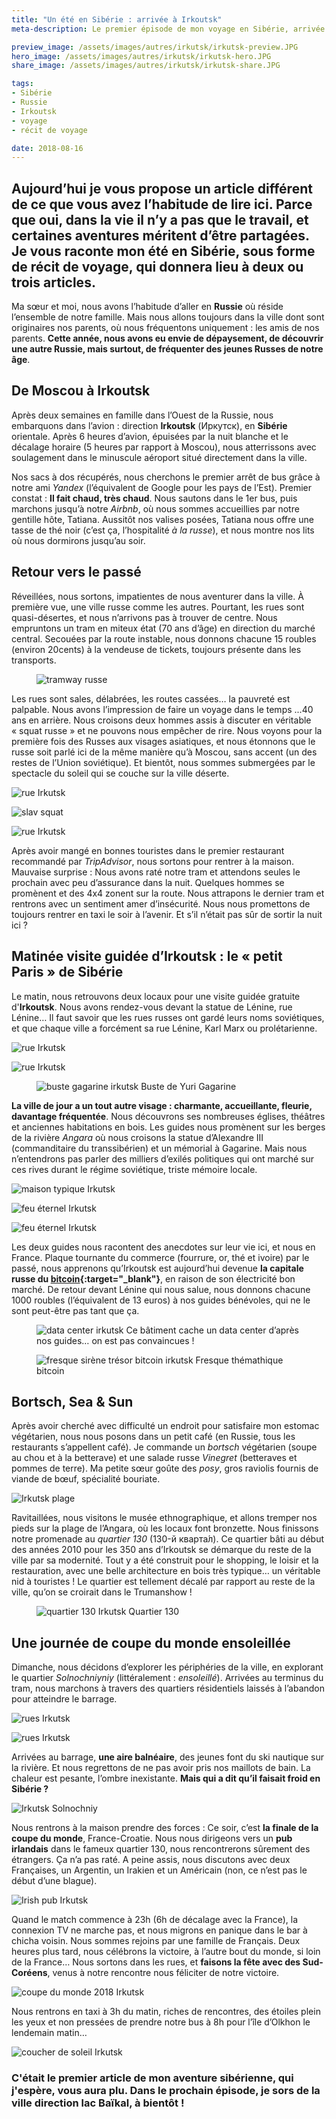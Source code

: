 ```yaml
---
title: "Un été en Sibérie : arrivée à Irkoutsk"
meta-description: Le premier épisode de mon voyage en Sibérie, arrivée à Irkoutsk, petit Paris sibérien. 

preview_image: /assets/images/autres/irkutsk/irkutsk-preview.JPG
hero_image: /assets/images/autres/irkutsk/irkutsk-hero.JPG
share_image: /assets/images/autres/irkutsk/irkutsk-share.JPG

tags:
- Sibérie
- Russie
- Irkoutsk
- voyage
- récit de voyage

date: 2018-08-16
---
```

<h2 class="is-chapo">Aujourd’hui je vous propose un article différent de ce que vous avez l’habitude de lire ici. Parce que oui, dans la vie il n’y a pas que le travail, et certaines aventures méritent d’être partagées. Je vous raconte mon été en Sibérie, sous forme de récit de voyage, qui donnera lieu à deux ou trois articles. </h2> 

Ma sœur et moi, nous avons l’habitude d’aller en **Russie** où réside l’ensemble de notre famille. Mais nous allons toujours dans la ville dont sont originaires nos parents, où nous fréquentons uniquement : les amis de nos parents. **Cette année, nous avons eu envie de dépaysement, de découvrir une autre Russie, mais surtout, de fréquenter des jeunes Russes de notre âge**. 

## De Moscou à Irkoutsk

Après deux semaines en famille dans l’Ouest de la Russie, nous embarquons dans l’avion : direction **Irkoutsk** (Иркутск), en **Sibérie** orientale. Après 6 heures d’avion, épuisées par la nuit blanche et le décalage horaire (5 heures par rapport à Moscou), nous atterrissons avec soulagement dans le minuscule aéroport situé directement dans la ville. 

Nos sacs à dos récupérés, nous cherchons le premier arrêt de bus grâce à notre ami *Yandex* (l’équivalent de Google pour les pays de l’Est). Premier constat : **Il fait chaud, très chaud**. Nous sautons dans le 1er bus, puis marchons jusqu’à notre *Airbnb*, où nous sommes accueillies par notre gentille hôte, Tatiana. Aussitôt nos valises posées, Tatiana nous offre une tasse de thé noir (c’est ça, l’hospitalité *à la russe*), et nous montre nos lits où nous dormirons jusqu’au soir. 

## Retour vers le passé

Réveillées, nous sortons, impatientes de nous aventurer dans la ville. À première vue, une ville russe comme les autres. Pourtant, les rues sont quasi-désertes, et nous n’arrivons pas à trouver de centre. Nous empruntons un tram en miteux état (70 ans d’âge) en direction du marché central. Secouées par la route instable, nous donnons chacune 15 roubles (environ 20cents) à la vendeuse de tickets, toujours présente dans les transports. 

<figure class="image">
    <img src="/assets/images/autres/irkutsk/irkutsk1.JPG" alt="tramway russe">
</figure>

Les rues sont sales, délabrées, les routes cassées… la pauvreté est palpable. Nous avons l’impression de faire un voyage dans le temps ...40 ans en arrière. Nous croisons deux hommes assis à discuter en véritable « squat russe » et ne pouvons nous empêcher de rire. Nous voyons pour la première fois des Russes aux visages asiatiques, et nous étonnons que le russe soit parlé ici de la même manière qu’à Moscou, sans accent (un des restes de l’Union soviétique). Et bientôt, nous sommes submergées par le spectacle du soleil qui se couche sur la ville déserte.

![rue Irkutsk](/assets/images/autres/irkutsk/irkutsk2.JPG)

![slav squat](/assets/images/autres/irkutsk/irkutsk3.JPG)

![rue Irkutsk](/assets/images/autres/irkutsk/irkutsk4.JPG)

Après avoir mangé en bonnes touristes dans le premier restaurant recommandé par *TripAdvisor*, nous sortons pour rentrer à la maison. Mauvaise surprise : Nous avons raté notre tram et attendons seules le prochain avec peu d’assurance dans la nuit. Quelques hommes se promènent et des 4x4 zonent sur la route. Nous attrapons le dernier tram et rentrons avec un sentiment amer d’insécurité. Nous nous promettons de toujours rentrer en taxi le soir à l’avenir. Et s’il n’était pas sûr de sortir la nuit ici ? 

## Matinée visite guidée d’Irkoutsk : le « petit Paris » de Sibérie

Le matin, nous retrouvons deux locaux pour une visite guidée gratuite d'**Irkoutsk**. Nous avons rendez-vous devant la statue de Lénine, rue Lénine… Il faut savoir que les rues russes ont gardé leurs noms soviétiques, et que chaque ville a forcément sa rue Lénine, Karl Marx ou prolétarienne. 

![rue Irkutsk](/assets/images/autres/irkutsk/irkutsk5.JPG)

![rue Irkutsk](/assets/images/autres/irkutsk/irkutsk6.JPG)

<figure class="image">
    <img src="/assets/images/autres/irkutsk/irkutsk7.JPG" alt="buste gagarine irkutsk">
    <span class="is-credits">Buste de Yuri Gagarine</span>
</figure>

**La ville de jour a un tout autre visage : charmante, accueillante, fleurie, davantage fréquentée**. Nous découvrons ses nombreuses églises, théâtres et anciennes habitations en bois. Les guides nous promènent sur les berges de la rivière *Angara* où nous croisons la statue d’Alexandre III (commanditaire du transsibérien) et un mémorial à Gagarine. Mais nous n’entendrons pas parler des milliers d’exilés politiques qui ont marché sur ces rives durant le régime soviétique, triste mémoire locale.

![maison typique Irkutsk](/assets/images/autres/irkutsk/irkutsk8.JPG)

![feu éternel Irkutsk](/assets/images/autres/irkutsk/irkutsk9.JPG)

![feu éternel Irkutsk](/assets/images/autres/irkutsk/irkutsk10.JPG)

Les deux guides nous racontent des anecdotes sur leur vie ici, et nous en France. Plaque tournante du commerce (fourrure, or, thé et ivoire) par le passé, nous apprenons qu’Irkoutsk est aujourd’hui devenue **la capitale russe du  [bitcoin](https://fr.wikipedia.org/wiki/Bitcoin){:target="_blank"}**, en raison de son électricité bon marché. De retour devant Lénine qui nous salue, nous donnons chacune 1000 roubles (l’équivalent de 13 euros) à nos guides bénévoles, qui ne le sont peut-être pas tant que ça. 

<figure class="image">
    <img src="/assets/images/autres/irkutsk/irkutsk11.JPG" alt="data center irkutsk">
    <span class="is-credits">Ce bâtiment cache un data center d’après nos guides… on est pas convaincues !</span>
</figure>

<figure class="image">
    <img src="/assets/images/autres/irkutsk/irkutsk12.JPG" alt="fresque sirène trésor bitcoin irkutsk">
    <span class="is-credits">Fresque thémathique bitcoin</span>
</figure>

## Bortsch, Sea & Sun

Après avoir cherché avec difficulté un endroit pour satisfaire mon estomac végétarien, nous nous posons dans un petit café (en Russie, tous les restaurants s’appellent café). Je commande un *bortsch* végétarien (soupe au chou et à la betterave) et une salade russe *Vinegret* (betteraves et pommes de terre). Ma petite sœur goûte des *posy*, gros raviolis fournis de viande de bœuf, spécialité bouriate.

![Irkutsk plage](/assets/images/autres/irkutsk/irkutsk13.JPG)

Ravitaillées, nous visitons le musée ethnographique, et allons tremper nos pieds sur la plage de l’Angara, où les locaux font bronzette. Nous finissons notre promenade au *quartier 130* (130-й кварта́л). Ce quartier bâti au début des années 2010 pour les 350 ans d’Irkoutsk se démarque du reste de la ville par sa modernité. Tout y a été construit pour le shopping, le loisir et la restauration, avec une belle architecture en bois très typique… un véritable nid à touristes ! Le quartier est tellement décalé par rapport au reste de la ville, qu’on se croirait dans le Trumanshow !

<figure class="image">
    <img src="/assets/images/autres/irkutsk/irkutsk14.JPG" alt="quartier 130 Irkutsk">
    <span class="is-credits">Quartier 130</span>
</figure>

## Une journée de coupe du monde ensoleillée

Dimanche, nous décidons d’explorer les périphéries de la ville, en explorant le quartier *Solnochniyniy* (littéralement : *ensoleillé*). Arrivées au terminus du tram, nous marchons à travers des quartiers résidentiels laissés à l’abandon pour atteindre le barrage.  

![rues Irkutsk](/assets/images/autres/irkutsk/irkutsk15.JPG)

![rues Irkutsk](/assets/images/autres/irkutsk/irkutsk16.JPG)

Arrivées au barrage, **une aire balnéaire**, des jeunes font du ski nautique sur la rivière. Et nous regrettons de ne pas avoir pris nos maillots de bain. La chaleur est pesante, l’ombre inexistante. **Mais qui a dit qu’il faisait froid en Sibérie ?** 

![Irkutsk Solnochniy](/assets/images/autres/irkutsk/irkutsk17.JPG)

Nous rentrons à la maison prendre des forces : Ce soir, c’est **la finale de la coupe du monde**, France-Croatie. Nous nous dirigeons vers un **pub irlandais** dans le fameux quartier 130, nous rencontrerons sûrement des étrangers. Ça n’a pas raté. A peine assis, nous discutons avec deux Françaises, un Argentin, un Irakien et un Américain (non, ce n’est pas le début d’une blague).

![Irish pub Irkutsk](/assets/images/autres/irkutsk/irkutsk18.JPG)

Quand le match commence à 23h (6h de décalage avec la France), la connexion TV ne marche pas, et nous migrons en panique dans le bar à chicha voisin. Nous sommes rejoins par une famille de Français. Deux heures plus tard, nous célébrons la victoire, à l’autre bout du monde, si loin de la France… Nous sortons dans les rues, et **faisons la fête avec des Sud-Coréens**, venus à notre rencontre nous féliciter de notre victoire.

![coupe du monde 2018 Irkutsk](/assets/images/autres/irkutsk/irkutsk19.JPG)

Nous rentrons en taxi à 3h du matin, riches de rencontres, des étoiles plein les yeux et non pressées de prendre notre bus à 8h pour l’île d’Olkhon le lendemain matin… 

![coucher de soleil Irkutsk](/assets/images/autres/irkutsk/irkutsk20.JPG)


### C'était le premier article de mon aventure sibérienne, qui j'espère, vous aura plu. Dans le prochain épisode, je sors de la ville direction lac Baïkal, à bientôt !